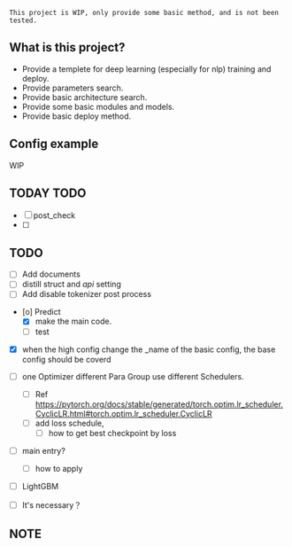 ```
This project is WIP, only provide some basic method, and is not been tested.
```
## What is this project?

* Provide a templete for deep learning (especially for nlp) training and deploy.
* Provide parameters search.
* Provide basic architecture search.
* Provide some basic modules and models.
* Provide basic deploy method.

## Config example

WIP

## TODAY TODO
- [ ] post_check 
- [ ]

## TODO

- [ ] Add documents
- [ ] distill struct and *api* setting
- [ ] Add disable tokenizer post process
- [o] Predict
  - [X] make the main code.
  - [ ] test
* [X] when the high config change the _name of the basic config, the base config should be coverd
- [ ] one Optimizer different Para Group use different Schedulers.
  
  - [ ] Ref  https://pytorch.org/docs/stable/generated/torch.optim.lr_scheduler.CyclicLR.html#torch.optim.lr_scheduler.CyclicLR
  - [ ] add loss schedule, 
     - [ ] how to get best checkpoint by loss

- [ ] main entry? 
  - [ ] how to apply


- [ ] LightGBM
 - [ ]  It's necessary？

## NOTE

